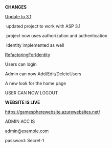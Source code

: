 **CHANGES**

<u>Update to 3.1</u>

​	updated project to work with  ASP 3.1

​	project now uses authorization and authentication

​	Identity implemented as well

<u>RefactoringForIdentity</u>

Users can login 

Admin can now Add/Edit/DeleteUsers

A new look for the home page

USER CAN NOW LOGOUT

**WEBSITE IS LIVE** 

https://gamespherewebsite.azurewebsites.net/

ADMIN ACC IS 

admin@example.com

password: Secret-1